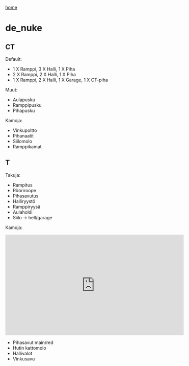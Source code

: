 [home](https://csgo.asennusvelho.fi)

# de_nuke

## CT

Default:

- 1 X Ramppi, 3 X Halli, 1 X Piha
- 2 X Ramppi, 2 X Halli, 1 X Piha
- 1 X Ramppi, 2 X Halli, 1 X Garage, 1 X CT-piha

Muut:

- Aulapusku
- Ramppipusku
- Pihapusku

Kamoja:

- Vinkupoltto
- Pihanaatit
- Siilomolo
- Ramppikamat

## T

Takuja:

- Rampitus
- Rööriroope
- Pihasavutus
- Halliryystö
- Ramppiryysä
- Aulaholdi
- Siilo -> hell/garage

Kamoja:

<iframe width="560" height="315" src="https://www.youtube.com/embed/s7F2abqmMnU" title="YouTube video player" frameborder="0" allow="accelerometer; autoplay; clipboard-write; encrypted-media; gyroscope; picture-in-picture" allowfullscreen></iframe>


- Pihasavut main/red
- Hutin kattomolo
- Hallivalot
- Vinkusavu
